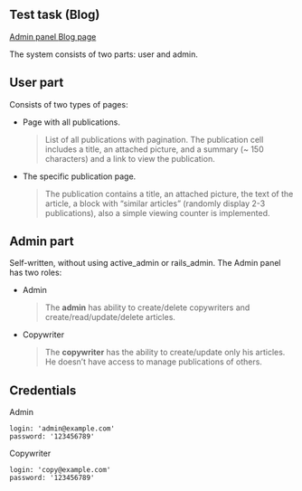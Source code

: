 ## Test task (Blog)

[ Admin panel ](https://intense-cove-86046.herokuapp.com/admin/posts)
[Blog page](https://intense-cove-86046.herokuapp.com/)

The system consists of two parts: user and admin.
## User part 
Consists of two types of pages:
- Page with all publications.
  > List of all publications with pagination. The publication cell includes a title, an attached picture, and a summary (~ 150 characters) and a link to view the publication.
- The specific publication page.
  >The publication contains a title, an attached picture, the text of the article, a block with “similar articles” (randomly display 2-3 publications), also a simple viewing counter is implemented.

## Admin part

Self-written, without using active_admin or rails_admin.
The Admin panel has two roles: 
- Admin 
  >The **admin** has ability to create/delete copywriters and create/read/update/delete articles.
- Copywriter
  >The **copywriter** has the ability to create/update only his articles. He doesn’t have access to manage publications of others.

## Credentials

Admin

```
login: 'admin@example.com'
password: '123456789'
```
Copywriter

```
login: 'copy@example.com'
password: '123456789'
```

